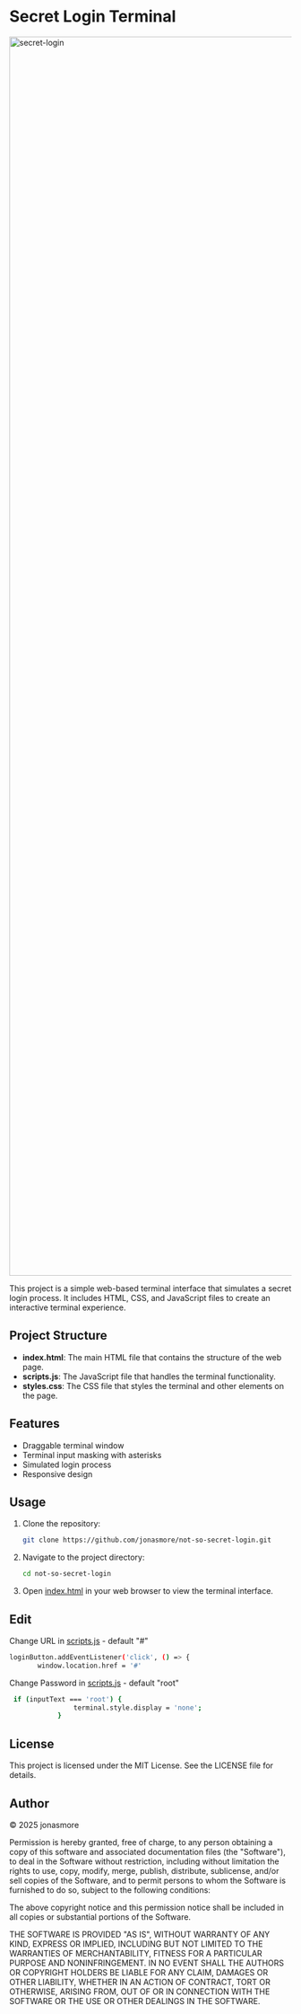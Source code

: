 # Secret Login Terminal

<img width="2208" alt="secret-login" src="https://github.com/user-attachments/assets/36a2e9cc-daea-4956-b836-dc6c5ae9851f" />

This project is a simple web-based terminal interface that simulates a secret login process. It includes HTML, CSS, and JavaScript files to create an interactive terminal experience.

## Project Structure

- **index.html**: The main HTML file that contains the structure of the web page.
- **scripts.js**: The JavaScript file that handles the terminal functionality.
- **styles.css**: The CSS file that styles the terminal and other elements on the page.

## Features

- Draggable terminal window
- Terminal input masking with asterisks
- Simulated login process
- Responsive design

## Usage

1. Clone the repository:
    ```sh
    git clone https://github.com/jonasmore/not-so-secret-login.git
    ```

2. Navigate to the project directory:
    ```sh
    cd not-so-secret-login
    ```

3. Open [index.html](http://_vscodecontentref_/3) in your web browser to view the terminal interface.

## Edit
   Change URL in [scripts.js](scripts.js) - default "#"
 ```sh
 loginButton.addEventListener('click', () => {
        window.location.href = '#'
```
Change Password in [scripts.js](scripts.js) - default "root"
```sh
 if (inputText === 'root') {
                terminal.style.display = 'none';
            }
```


## License

This project is licensed under the MIT License. See the LICENSE file for details.

## Author

© 2025 jonasmore

Permission is hereby granted, free of charge, to any person obtaining a copy of this software and associated documentation files (the "Software"), to deal in the Software without restriction, including without limitation the rights to use, copy, modify, merge, publish, distribute, sublicense, and/or sell copies of the Software, and to permit persons to whom the Software is furnished to do so, subject to the following conditions:

The above copyright notice and this permission notice shall be included in all copies or substantial portions of the Software.

THE SOFTWARE IS PROVIDED "AS IS", WITHOUT WARRANTY OF ANY KIND, EXPRESS OR IMPLIED, INCLUDING BUT NOT LIMITED TO THE WARRANTIES OF MERCHANTABILITY, FITNESS FOR A PARTICULAR PURPOSE AND NONINFRINGEMENT. IN NO EVENT SHALL THE AUTHORS OR COPYRIGHT HOLDERS BE LIABLE FOR ANY CLAIM, DAMAGES OR OTHER LIABILITY, WHETHER IN AN ACTION OF CONTRACT, TORT OR OTHERWISE, ARISING FROM, OUT OF OR IN CONNECTION WITH THE SOFTWARE OR THE USE OR OTHER DEALINGS IN THE SOFTWARE.

